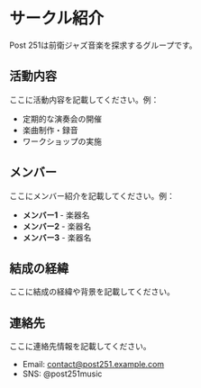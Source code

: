 # サークル紹介

Post 251は前衛ジャズ音楽を探求するグループです。

## 活動内容

ここに活動内容を記載してください。例：
- 定期的な演奏会の開催
- 楽曲制作・録音
- ワークショップの実施

## メンバー

ここにメンバー紹介を記載してください。例：
- **メンバー1** - 楽器名
- **メンバー2** - 楽器名
- **メンバー3** - 楽器名

## 結成の経緯

ここに結成の経緯や背景を記載してください。

## 連絡先

ここに連絡先情報を記載してください。
- Email: contact@post251.example.com
- SNS: @post251music

